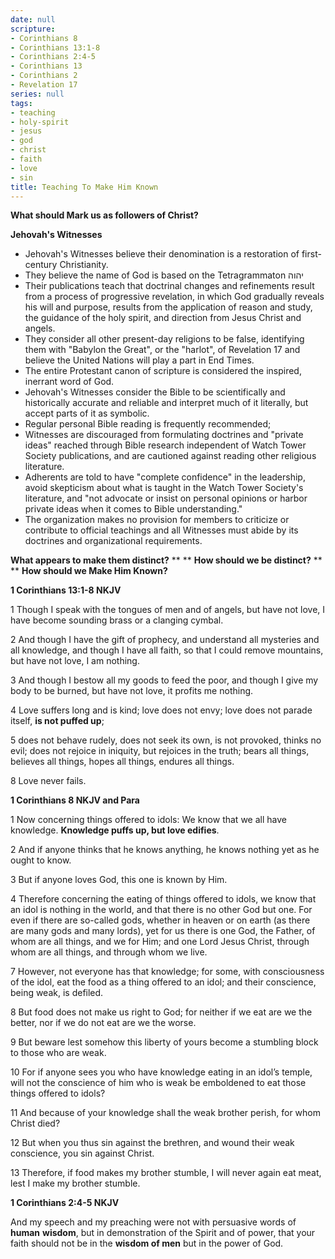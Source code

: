 ```yaml
---
date: null
scripture:
- Corinthians 8
- Corinthians 13:1-8
- Corinthians 2:4-5
- Corinthians 13
- Corinthians 2
- Revelation 17
series: null
tags:
- teaching
- holy-spirit
- jesus
- god
- christ
- faith
- love
- sin
title: Teaching To Make Him Known
---
```



**What should Mark us as followers of Christ?**

**Jehovah's Witnesses**

- Jehovah's Witnesses believe their denomination is a restoration of first-century Christianity.
- They believe the name of God is based on the Tetragrammaton יהוה
- Their publications teach that doctrinal changes and refinements result from a process of progressive revelation, in which God gradually reveals his will and purpose, results from the application of reason and study, the guidance of the holy spirit, and direction from Jesus Christ and angels.
- They consider all other present-day religions to be false, identifying them with "Babylon the Great", or the "harlot", of Revelation 17 and believe the United Nations will play a part in End Times.
- The entire Protestant canon of scripture is considered the inspired, inerrant word of God.
- Jehovah's Witnesses consider the Bible to be scientifically and historically accurate and reliable and interpret much of it literally, but accept parts of it as symbolic.
- Regular personal Bible reading is frequently recommended;
- Witnesses are discouraged from formulating doctrines and "private ideas" reached through Bible research independent of Watch Tower Society publications, and are cautioned against reading other religious literature.
- Adherents are told to have "complete confidence" in the leadership, avoid skepticism about what is taught in the Watch Tower Society's literature, and "not advocate or insist on personal opinions or harbor private ideas when it comes to Bible understanding."
- The organization makes no provision for members to criticize or contribute to official teachings and all Witnesses must abide by its doctrines and organizational requirements.

**What appears to make them distinct?**
**
**
**How should we be distinct?**
**
**
**How should we Make Him Known?**

**1 Corinthians 13:1-8 NKJV**

1 Though I speak with the tongues of men and of angels, but have not love, I have become sounding brass or a clanging cymbal.

2 And though I have the gift of prophecy, and understand all mysteries and all knowledge, and though I have all faith, so that I could remove mountains, but have not love, I am nothing.

3 And though I bestow all my goods to feed the poor, and though I give my body to be burned, but have not love, it profits me nothing.

4 Love suffers long and is kind; love does not envy; love does not parade itself, **is not puffed up**;

5 does not behave rudely, does not seek its own, is not provoked, thinks no evil; does not rejoice in iniquity, but rejoices in the truth; bears all things, believes all things, hopes all things, endures all things.

8 Love never fails.

**1 Corinthians 8 NKJV and Para**

1 Now concerning things offered to idols: We know that we all have knowledge. **Knowledge puffs up, but love edifies**.

2 And if anyone thinks that he knows anything, he knows nothing yet as he ought to know.

3 But if anyone loves God, this one is known by Him.

4 Therefore concerning the eating of things offered to idols, we know that an idol is nothing in the world, and that there is no other God but one. For even if there are so-called gods, whether in heaven or on earth (as there are many gods and many lords), yet for us there is one God, the Father, of whom are all things, and we for Him; and one Lord Jesus Christ, through whom are all things, and through whom we live.

7 However, not everyone has that knowledge; for some, with consciousness of the idol, eat the food as a thing offered to an idol; and their conscience, being weak, is defiled.

8 But food does not make us right to God; for neither if we eat are we the better, nor if we do not eat are we the worse.

9 But beware lest somehow this liberty of yours become a stumbling block to those who are weak.

10 For if anyone sees you who have knowledge eating in an idol’s temple, will not the conscience of him who is weak be emboldened to eat those things offered to idols?

11 And because of your knowledge shall the weak brother perish, for whom Christ died?

12 But when you thus sin against the brethren, and wound their weak conscience, you sin against Christ.

13 Therefore, if food makes my brother stumble, I will never again eat meat, lest I make my brother stumble.

**1 Corinthians 2:4-5 NKJV**

And my speech and my preaching were not with persuasive words of **human**  **wisdom**, but in demonstration of the Spirit and of power, that your faith should not be in the **wisdom of men** but in the power of God.
